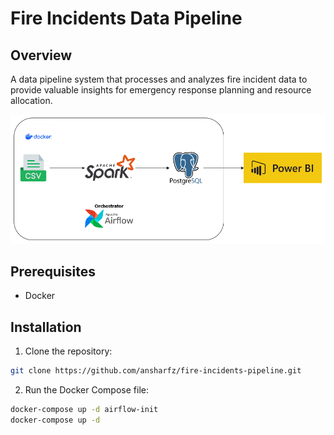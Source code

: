 # Fire Incidents Data Pipeline

## Overview
A data pipeline system that processes and analyzes fire incident data to provide valuable insights for emergency response planning and resource allocation.

![alt text](./pipeline-overview.png)

## Prerequisites
- Docker

## Installation
1. Clone the repository:
```bash
git clone https://github.com/ansharfz/fire-incidents-pipeline.git
```

2. Run the Docker Compose file:

```bash
docker-compose up -d airflow-init
docker-compose up -d
```
